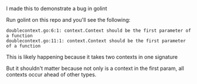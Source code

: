 I made this to demonstrate a bug in golint

Run golint on this repo and you'll see the following:

```
doublecontext.go:6:1: context.Context should be the first parameter of a function
doublecontext.go:11:1: context.Context should be the first parameter of a function
```

This is likely happening because it takes two contexts in one signature

But it shouldn't matter because not only is a context in the first param, all contexts occur ahead of other types.